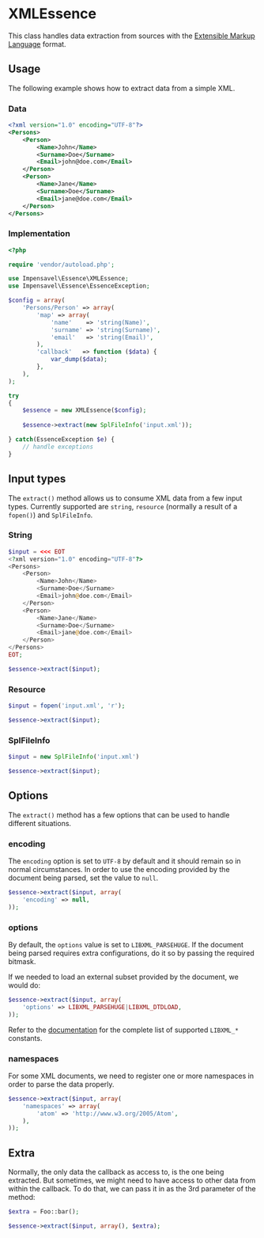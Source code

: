 # XMLEssence
This class handles data extraction from sources with the [Extensible Markup Language](http://en.wikipedia.org/wiki/XML) format.

## Usage
The following example shows how to extract data from a simple XML.

### Data
```xml
<?xml version="1.0" encoding="UTF-8"?>
<Persons>
    <Person>
        <Name>John</Name>
        <Surname>Doe</Surname>
        <Email>john@doe.com</Email>
    </Person>
    <Person>
        <Name>Jane</Name>
        <Surname>Doe</Surname>
        <Email>jane@doe.com</Email>
    </Person>
</Persons>
```

### Implementation
```php
<?php

require 'vendor/autoload.php';

use Impensavel\Essence\XMLEssence;
use Impensavel\Essence\EssenceException;

$config = array(
    'Persons/Person' => array(
        'map' => array(
            'name'    => 'string(Name)',
            'surname' => 'string(Surname)',
            'email'   => 'string(Email)',
        ),
        'callback'   => function ($data) {
            var_dump($data);
        },
    ),
);

try
{
    $essence = new XMLEssence($config);
    
    $essence->extract(new SplFileInfo('input.xml'));

} catch(EssenceException $e) {
    // handle exceptions
}
```

## Input types
The `extract()` method allows us to consume XML data from a few input types.
Currently supported are `string`, `resource` (normally a result of a `fopen()`) and `SplFileInfo`.

### String
```php
$input = <<< EOT
<?xml version="1.0" encoding="UTF-8"?>
<Persons>
    <Person>
        <Name>John</Name>
        <Surname>Doe</Surname>
        <Email>john@doe.com</Email>
    </Person>
    <Person>
        <Name>Jane</Name>
        <Surname>Doe</Surname>
        <Email>jane@doe.com</Email>
    </Person>
</Persons>
EOT;

$essence->extract($input);
```

### Resource
```php
$input = fopen('input.xml', 'r');

$essence->extract($input);
```

### SplFileInfo
```php
$input = new SplFileInfo('input.xml')

$essence->extract($input);
```

## Options
The `extract()` method has a few options that can be used to handle different situations.

### encoding
The `encoding` option is set to `UTF-8` by default and it should remain so in normal circumstances. 
In order to use the encoding provided by the document being parsed, set the value to `null`.

```php
$essence->extract($input, array(
    'encoding' => null,
));
```

### options
By default, the `options` value is set to `LIBXML_PARSEHUGE`. If the document being parsed requires extra configurations, do it so by passing the required bitmask.

If we needed to load an external subset provided by the document, we would do:
```php
$essence->extract($input, array(
    'options' => LIBXML_PARSEHUGE|LIBXML_DTDLOAD,
));
```

Refer to the [documentation](http://php.net/manual/en/libxml.constants.php) for the complete list of supported `LIBXML_*` constants.

### namespaces
For some XML documents, we need to register one or more namespaces in order to parse the data properly.

```php
$essence->extract($input, array(
    'namespaces' => array(
        'atom' => 'http://www.w3.org/2005/Atom',
    ),
));
```

## Extra
Normally, the only data the callback as access to, is the one being extracted. But sometimes, we might need to have access to other data from within the callback. 
To do that, we can pass it in as the 3rd parameter of the method:

```php
$extra = Foo::bar();

$essence->extract($input, array(), $extra);
```
